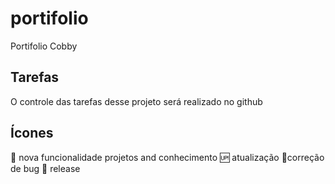 # portifolio

Portifolio Cobby
## Tarefas

O controle das tarefas desse projeto será realizado no github

## Ícones

:mag_right: nova funcionalidade projetos and conhecimento
:up: atualização
:honeybee:correção de bug
:checkered_flag: release
